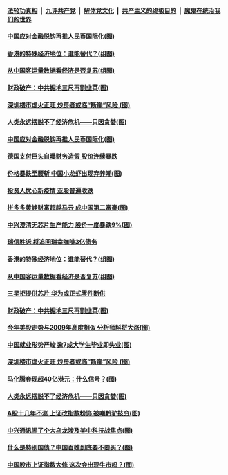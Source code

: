 

####  [法轮功真相](../../../../basic/blob/master/README.md?t=06230531) &nbsp;|&nbsp; [九评共产党](../../../../9ping.md/blob/master/README.md?t=06230531) &nbsp;|&nbsp; [解体党文化](../../../../jtdwh.md/blob/master/README.md?t=06230531)  &nbsp;|&nbsp; [共产主义的终极目的](../../../../gczydzjmd.md/blob/master/README.md?t=06230531) &nbsp;|&nbsp; [魔鬼在统治我们的世界](../../../../mgztzwmdsj.md/blob/master/README.md?t=06230531) 

#### [中国应对金融脱钩再推人民币国际化(图)](../pages/p5/937352.md?t=06230531) 

#### [香港的特殊经济地位：谁能替代？(组图)](../pages/p5/937301.md?t=06230531) 

#### [从中国客运量数据看经济是否复苏(组图)](../pages/p5/937299.md?t=06230531) 

#### [财政破产：中共掘地三尺再割韭菜(图)](../pages/p5/937295.md?t=06230531) 

#### [深圳楼市虚火正旺 炒房者或临“断崖”风险&nbsp;(图)](../pages/p5/937256.md?t=06230531) 

#### [人类永远摆脱不了经济危机——只因贪婪(图)](../pages/p5/937225.md?t=06230531) 

#### [中国应对金融脱钩再推人民币国际化(图)](../pages/p5/937352.md?t=06230531) 

#### [德国支付巨头自曝财务造假 股价连续暴跌](../pages/p5/937367.md?t=06230531) 

#### [价格暴跌至腰斩 中国小龙虾出现弃养潮(图)](../pages/p5/937349.md?t=06230531) 

#### [投资人忧心新疫情 亚股普遍收跌](../pages/p5/937344.md?t=06230531) 

#### [拼多多黄峥财富超越马云 成中国第二富豪(图)](../pages/p5/937322.md?t=06230531) 

#### [中兴澄清无芯片生产能力 股价一度暴跌9%(图)](../pages/p5/937321.md?t=06230531) 

#### [瑞信胜诉 将追回瑞幸咖啡3亿债务](../pages/p5/937306.md?t=06230531) 

#### [香港的特殊经济地位：谁能替代？(组图)](../pages/p5/937301.md?t=06230531) 

#### [从中国客运量数据看经济是否复苏(组图)](../pages/p5/937299.md?t=06230531) 

#### [三星拒提供芯片 华为或正式零件断供](../pages/p5/937298.md?t=06230531) 

#### [财政破产：中共掘地三尺再割韭菜(图)](../pages/p5/937295.md?t=06230531) 

#### [今年美股走势与2009年高度相似 分析师料将大涨(图)](../pages/p5/937263.md?t=06230531) 

#### [中国就业形势严峻 逾7成大学生毕业即失业(图)](../pages/p5/937259.md?t=06230531) 

#### [深圳楼市虚火正旺 炒房者或临“断崖”风险&nbsp;(图)](../pages/p5/937256.md?t=06230531) 

#### [马化腾套现超40亿港元：什么信号？(图)](../pages/p5/937226.md?t=06230531) 

#### [人类永远摆脱不了经济危机——只因贪婪(图)](../pages/p5/937225.md?t=06230531) 

#### [A股十几年不涨 上证改指数粉饰 被嘲黔驴技穷(图)](../pages/p5/937219.md?t=06230531) 

#### [中兴通讯闹了个大乌龙涉及美中科技战焦点(图)](../pages/p5/937186.md?t=06230531) 

#### [什么是特别国债？中国百姓到底要不要买？(图)](../pages/p5/937206.md?t=06230531) 

#### [中国股市上证指数大修 这次会出现牛市吗？(图)](../pages/p5/937205.md?t=06230531) 


